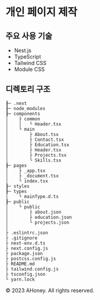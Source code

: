 # 개인 페이지 제작

## 주요 사용 기술

- Nest.js
- TypeScript
- Tailwind CSS
- Module CSS

## 디렉토리 구조

```
┠─ .next
┠─ node_modules
┠─ components
│    ├ common
│    │   └ Header.tsx 
│    └ main
│        ├ About.tsx 
│        ├ Contact.tsx 
│        ├ Education.tsx 
│        ├ Header.tsx 
│        ├ Projects.tsx 
│        └ Skills.tsx 
┠─ pages
│    ├ _app.tsx 
│    ├ _document.tsx
│    └ index.tsx
┠─ styles
┠─ types
│    └ mainType.d.ts
┠─ public
│    └ public
│        ├ about.json
│        ├ education.json
│        └ projects.json
│
├ .eslintrc.json
├ .gitignore
├ next-env.d.ts
├ next.config.js
├ package.json
├ postcss.config.js
├ README.md
├ tailwind.config.js
├ tsconfig.json
└ yarn.lock
```

© 2023 AHoney. All rights reserved.